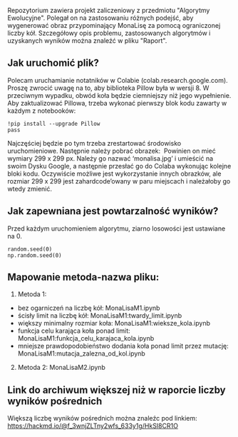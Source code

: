 Repozytorium zawiera projekt zaliczeniowy z przedmiotu "Algorytmy Ewolucyjne".
Polegał on na zastosowaniu różnych podejść, aby wygenerować obraz przypominający MonaLisę za pomocą ograniczonej liczby kół.
Szczegółowy opis problemu, zastosowanych algorytmów i uzyskanych wyników można znaleźć w pliku "Raport".

## Jak uruchomić plik?

Polecam uruchamianie notatników w Colabie (colab.research.google.com).
Proszę zwrocić uwagę na to, aby biblioteka Pillow była w wersji 8.
W przeciwnym wypadku, obwód koła będzie ciemniejszy niż jego wypełnienie.
Aby zaktualizować Pillowa, trzeba wykonać pierwszy blok kodu zawarty w każdym z notebooków:
```
!pip install --upgrade Pillow
pass
```
Najczęściej będzie po tym trzeba zrestartować środowisko uruchomieniowe.
Następnie należy pobrać obrazek:
<img src="https://i.imgur.com/fc2ASJh.png" alt="">
Powinien on mieć wymiary 299 x 299 px.
Należy go nazwać ‘monalisa.jpg’ i umieścić na swoim Dysku Google, a następnie przesłać go do Colaba wykonując kolejne bloki kodu.
Oczywiście możliwe jest wykorzystanie innych obrazków, ale rozmiar 299 x 299 jest zahardcode’owany w paru miejscach i należałoby go wtedy zmienić.

## Jak zapewniana jest powtarzalność wyników?
Przed każdym uruchomieniem algorytmu, ziarno losowości jest ustawiane na 0.
```
random.seed(0)
np.random.seed(0)
```

## Mapowanie metoda-nazwa pliku:

1. Metoda 1:
 - bez ogarniczeń na liczbę kół: MonaLisaM1.ipynb
 - ścisły limit na liczbę kół: MonaLisaM1:twardy_limit.ipynb
 - większy minimalny rozmiar koła: MonaLisaM1:wieksze_kola.ipynb
 - funkcja celu karająca koła ponad limit: MonaLisaM1:funkcja_celu_karajaca_kola.ipynb
 - mniejsze prawdopodobieństwo dodania koła ponad limit przez mutację: MonaLisaM1:mutacja_zalezna_od_kol.ipynb
2. Metoda 2: MonaLisaM2.ipynb

## Link do archiwum większej niż w raporcie liczby wyników pośrednich
Większą liczbę wyników pośrednich można znaleźc pod linkiem:
https://hackmd.io/@f_3wnjZLTny2wfs_633y1g/HkSI8CR1O
